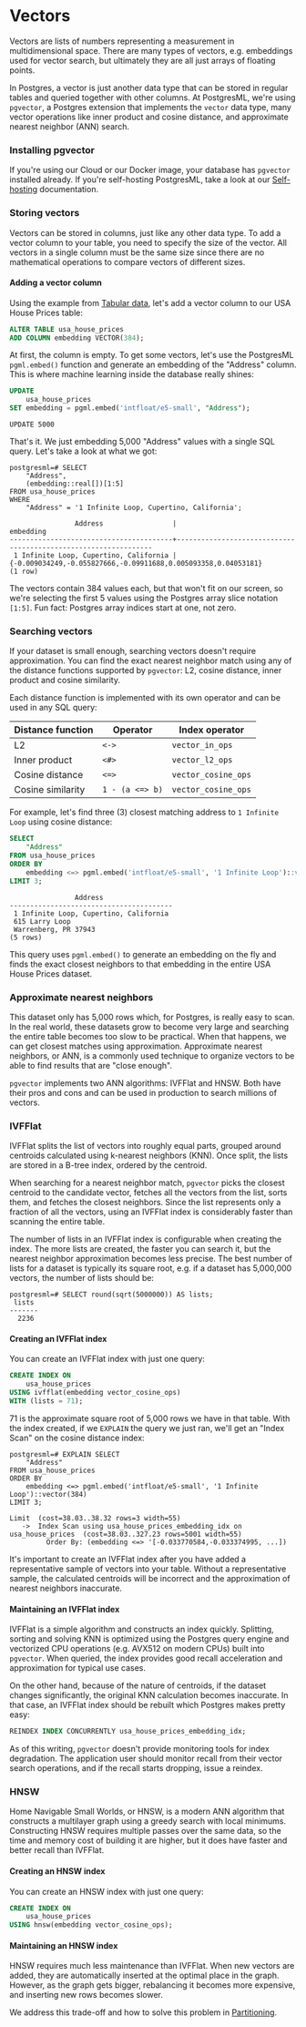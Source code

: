 # Vectors

Vectors are lists of numbers representing a measurement in multidimensional space. There are many types of vectors, e.g. embeddings used for vector search, but ultimately they are all just arrays of floating points.

In Postgres, a vector is just another data type that can be stored in regular tables and queried together with other columns. At PostgresML, we're using `pgvector`, a Postgres extension that implements the `vector` data type, many vector operations like inner product and cosine distance, and approximate nearest neighbor (ANN) search.

### Installing pgvector

If you're using our Cloud or our Docker image, your database has `pgvector` installed already. If you're self-hosting PostgresML, take a look at our [Self-hosting](../deploying-postgresml/self-hosting/) documentation.

### Storing vectors

Vectors can be stored in columns, just like any other data type. To add a vector column to your table, you need to specify the size of the vector. All vectors in a single column must be the same size since there are no mathematical operations to compare vectors of different sizes.

#### Adding a vector column

Using the example from [Tabular data](tabular-data.md), let's add a vector column to our USA House Prices table:

```sql
ALTER TABLE usa_house_prices
ADD COLUMN embedding VECTOR(384);
```

At first, the column is empty. To get some vectors, let's use the PostgresML `pgml.embed()` function and generate an embedding of the "Address" column. This is where machine learning inside the database really shines:

```sql
UPDATE
    usa_house_prices
SET embedding = pgml.embed('intfloat/e5-small', "Address");
```

```
UPDATE 5000
```

That's it. We just embedding 5,000 "Address" values with a single SQL query. Let's take a look at what we got:

```
postgresml=# SELECT
    "Address",
    (embedding::real[])[1:5] 
FROM usa_house_prices
WHERE
    "Address" = '1 Infinite Loop, Cupertino, California';
    
                Address                 |                           embedding                            
----------------------------------------+----------------------------------------------------------------
 1 Infinite Loop, Cupertino, California | {-0.009034249,-0.055827666,-0.09911688,0.005093358,0.04053181}
(1 row)
```

The vectors contain 384 values each, but that won't fit on our screen, so we're selecting the first 5 values using the Postgres array slice notation `[1:5]`. Fun fact: Postgres array indices start at one, not zero.

### Searching vectors

If your dataset is small enough, searching vectors doesn't require approximation. You can find the exact nearest neighbor match using any of the distance functions supported by `pgvector`: L2, cosine distance, inner product and cosine similarity.

Each distance function is implemented with its own operator and can be used in any SQL query:

| Distance function | Operator        | Index operator      |
| ----------------- | --------------- | ------------------- |
| L2                | `<->`           | `vector_in_ops`     |
| Inner product     | `<#>`           | `vector_l2_ops`     |
| Cosine distance   | `<=>`           | `vector_cosine_ops` |
| Cosine similarity | `1 - (a <=> b)` | `vector_cosine_ops` |

For example, let's find three (3) closest matching address to `1 Infinite Loop` using cosine distance:

```sql
SELECT
    "Address"
FROM usa_house_prices
ORDER BY 
    embedding <=> pgml.embed('intfloat/e5-small', '1 Infinite Loop')::vector(384)
LIMIT 3;
```

```
                Address                 
----------------------------------------
 1 Infinite Loop, Cupertino, California
 615 Larry Loop                        
 Warrenberg, PR 37943
(5 rows)
```

This query uses `pgml.embed()` to generate an embedding on the fly and finds the exact closest neighbors to that embedding in the entire USA House Prices dataset.

### Approximate nearest neighbors

This dataset only has 5,000 rows which, for Postgres, is really easy to scan. In the real world, these datasets grow to become very large and searching the entire table becomes too slow to be practical. When that happens, we can get closest matches using approximation. Approximate nearest neighbors, or ANN, is a commonly used technique to organize vectors to be able to find results that are "close enough".

`pgvector` implements two ANN algorithms: IVFFlat and HNSW. Both have their pros and cons and can be used in production to search millions of vectors.

### IVFFlat

IVFFlat splits the list of vectors into roughly equal parts, grouped around centroids calculated using k-nearest neighbors (KNN). Once split, the lists are stored in a B-tree index, ordered by the centroid.

When searching for a nearest neighbor match, `pgvector` picks the closest centroid to the candidate vector, fetches all the vectors from the list, sorts them, and fetches the closest neighbors. Since the list represents only a fraction of all the vectors, using an IVFFlat index is considerably faster than scanning the entire table.

The number of lists in an IVFFlat index is configurable when creating the index. The more lists are created, the faster you can search it, but the nearest neighbor approximation becomes less precise. The best number of lists for a dataset is typically its square root, e.g. if a dataset has 5,000,000 vectors, the number of lists should be:

```
postgresml=# SELECT round(sqrt(5000000)) AS lists;
 lists 
-------
  2236
```

#### Creating an IVFFlat index

You can create an IVFFlat index with just one query:

```sql
CREATE INDEX ON
    usa_house_prices
USING ivfflat(embedding vector_cosine_ops)
WITH (lists = 71);
```

71 is the approximate square root of 5,000 rows we have in that table. With the index created, if we `EXPLAIN` the query we just ran, we'll get an "Index Scan" on the cosine distance index:

```
postgresml=# EXPLAIN SELECT
    "Address"
FROM usa_house_prices
ORDER BY 
    embedding <=> pgml.embed('intfloat/e5-small', '1 Infinite Loop')::vector(384)
LIMIT 3;

Limit  (cost=38.03..38.32 rows=3 width=55)
   ->  Index Scan using usa_house_prices_embedding_idx on usa_house_prices  (cost=38.03..327.23 rows=5001 width=55)
         Order By: (embedding <=> '[-0.033770584,-0.033374995, ...])
```

It's important to create an IVFFlat index after you have added a representative sample of vectors into your table. Without a representative sample, the calculated centroids will be incorrect and the approximation of nearest neighbors inaccurate.

#### Maintaining an IVFFlat index

IVFFlat is a simple algorithm and constructs an index quickly. Splitting, sorting and solving KNN is optimized using the Postgres query engine and vectorized CPU operations (e.g. AVX512 on modern CPUs) built into `pgvector`. When queried, the index provides good recall acceleration and approximation for typical use cases.

On the other hand, because of the nature of centroids, if the dataset changes significantly, the original KNN calculation becomes inaccurate. In that case, an IVFFlat index should be rebuilt which Postgres makes pretty easy:

```sql
REINDEX INDEX CONCURRENTLY usa_house_prices_embedding_idx;
```

As of this writing, `pgvector` doesn't provide monitoring tools for index degradation. The application user should monitor recall from their vector search operations, and if the recall starts dropping, issue a reindex.

### HNSW

Home Navigable Small Worlds, or HNSW, is a modern ANN algorithm that constructs a multilayer graph using a greedy search with local minimums. Constructing HNSW requires multiple passes over the same data, so the time and memory cost of building it are higher, but it does have faster and better recall than IVFFlat.

#### Creating an HNSW index

You can create an HNSW index with just one query:

```sql
CREATE INDEX ON
    usa_house_prices
USING hnsw(embedding vector_cosine_ops);
```

#### Maintaining an HNSW index

HNSW requires much less maintenance than IVFFlat. When new vectors are added, they are automatically inserted at the optimal place in the graph. However, as the graph gets bigger, rebalancing it becomes more expensive, and inserting new rows becomes slower.

We address this trade-off and how to solve this problem in [Partitioning](partitioning.md).

